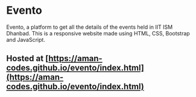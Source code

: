 # Evento
Evento, a platform to get all the details of the events held in IIT ISM Dhanbad.
This is a responsive website made using HTML, CSS, Bootstrap and JavaScript. 

## Hosted at [https://aman-codes.github.io/evento/index.html](https://aman-codes.github.io/evento/index.html)

